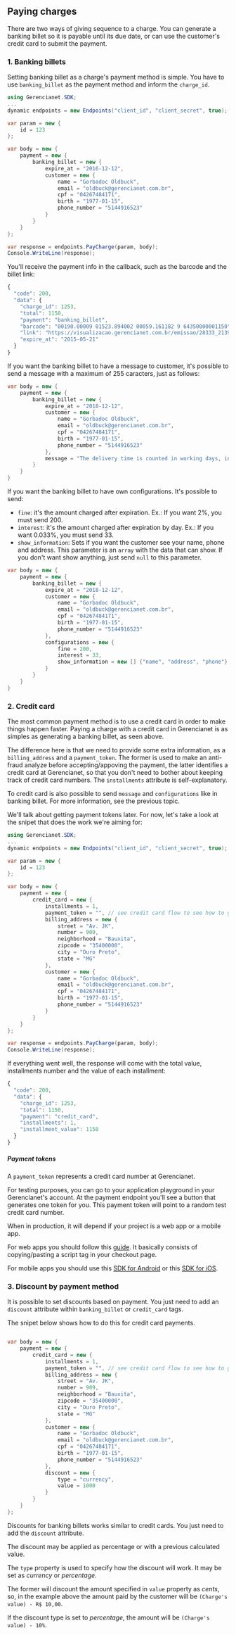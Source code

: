 ## Paying charges

There are two ways of giving sequence to a charge. You can generate a banking billet so it is payable until its due date, or can use the customer's credit card to submit the payment.

### 1. Banking billets

Setting banking billet as a charge's payment method is simple. You have to use `banking_billet` as the payment method and inform the `charge_id`.

```c#
using Gerencianet.SDK;
...
dynamic endpoints = new Endpoints("client_id", "client_secret", true);

var param = new {
    id = 123
};

var body = new {
    payment = new {
        banking_billet = new {
            expire_at = "2016-12-12",
            customer = new {
                name = "Gorbadoc Oldbuck",
                email = "oldbuck@gerencianet.com.br",
                cpf = "04267484171",
                birth = "1977-01-15",
                phone_number = "5144916523"
            }
        }
    }
};

var response = endpoints.PayCharge(param, body);
Console.WriteLine(response);
```

You'll receive the payment info in the callback, such as the barcode and the billet link:

```js
{
  "code": 200,
  "data": {
    "charge_id": 1253,
    "total": 1150,
    "payment": "banking_billet",
    "barcode": "00190.00009 01523.894002 00059.161182 9 64350000001150",
    "link": "https://visualizacao.gerencianet.com.br/emissao/28333_2139_RRABRA7/A4XB-28333-59161-BRANAE4",
    "expire_at": "2015-05-21"
  }
}
```

If you want the banking billet to have a message to customer, it's possible to send a message with a maximum of 255 caracters, just as follows:

```c#
var body = new {
    payment = new {
        banking_billet = new {
            expire_at = "2018-12-12",
            customer = new {
                name = "Gorbadoc Oldbuck",
                email = "oldbuck@gerencianet.com.br",
                cpf = "04267484171",
                birth = "1977-01-15",
                phone_number = "5144916523"
            },
            message = "The delivery time is counted in working days, in other words not inlclude Saturdays, Sundays and holidays"
        }
    }
}
```

If you want the banking billet to have own configurations. It's possible to send:
- `fine`: it's the amount charged after expiration. Ex.: If you want 2%, you must send 200.
- `interest`: it's the amount charged after expiration by day. Ex.: If you want 0.033%, you must send 33.
- `show_information`: Sets if you want the customer see your name, phone and address. This parameter is an `array` with the data that can show. If you don't want show anything, just send `null` to this parameter.

```c#
var body = new {
    payment = new {
        banking_billet = new {
            expire_at = "2018-12-12",
            customer = new {
                name = "Gorbadoc Oldbuck",
                email = "oldbuck@gerencianet.com.br",
                cpf = "04267484171",
                birth = "1977-01-15",
                phone_number = "5144916523"
            },
            configurations = new {
                fine = 200,
                interest = 33,
                show_information = new [] {"name", "address", "phone"}
            }
        }
    }
}
```


### 2. Credit card

The most common payment method is to use a credit card in order to make things happen faster. Paying a charge with a credit card in Gerencianet is as simples as generating a banking billet, as seen above.

The difference here is that we need to provide some extra information, as a `billing_address` and a `payment_token`. The former is used to make an anti-fraud analyze before accepting/appoving the payment, the latter identifies a credit card at Gerencianet, so that you don't need to bother about keeping track of credit card numbers. The `installments` attribute is self-explanatory.

To credit card is also possible to send `message` and `configurations` like in banking billet. For more information, see the previous topic.

We'll talk about getting payment tokens later. For now, let's take a look at the snipet that does the work we're aiming for:

```c#
using Gerencianet.SDK;
...
dynamic endpoints = new Endpoints("client_id", "client_secret", true);

var param = new {
    id = 123
};

var body = new {
    payment = new {
        credit_card = new {
            installments = 1,
            payment_token = "", // see credit card flow to see how to get this
            billing_address = new {
                street = "Av. JK",
                number = 909,
                neighborhood = "Bauxita",
                zipcode = "35400000",
                city = "Ouro Preto",
                state = "MG"
            },
            customer = new {
                name = "Gorbadoc Oldbuck",
                email = "oldbuck@gerencianet.com.br",
                cpf = "04267484171",
                birth = "1977-01-15",
                phone_number = "5144916523"
            }
        }
    }
};

var response = endpoints.PayCharge(param, body);
Console.WriteLine(response);
```

If everything went well, the response will come with the total value, installments number and the value of each installment:

```js
{
  "code": 200,
  "data": {
    "charge_id": 1253,
    "total": 1150,
    "payment": "credit_card",
    "installments": 1,
    "installment_value": 1150
  }
}
```

##### Payment tokens

A `payment_token` represents a credit card number at Gerencianet.

For testing purposes, you can go to your application playground in your Gerencianet's account. At the payment endpoint you'll see a button that generates one token for you. This payment token will point to a random test credit card number.

When in production, it will depend if your project is a web app or a mobile app.

For web apps you should follow this [guide](https://api.gerencianet.com.br/checkout/card). It basically consists of copying/pasting a script tag in your checkout page.

For mobile apps you should use this [SDK for Android](https://github.com/gerencianet/gn-api-sdk-android) or this [SDK for iOS](https://github.com/gerencianet/gn-api-sdk-ios).

### 3. Discount by payment method

It is possible to set discounts based on payment. You just need to add an `discount` attribute within `banking_billet` or `credit_card` tags.

The snipet below shows how to do this for credit card payments.

```c#

var body = new {
    payment = new {
        credit_card = new {
            installments = 1,
            payment_token = "", // see credit card flow to see how to get this
            billing_address = new {
                street = "Av. JK",
                number = 909,
                neighborhood = "Bauxita",
                zipcode = "35400000",
                city = "Ouro Preto",
                state = "MG"
            },
            customer = new {
                name = "Gorbadoc Oldbuck",
                email = "oldbuck@gerencianet.com.br",
                cpf = "04267484171",
                birth = "1977-01-15",
                phone_number = "5144916523"
            },
            discount = new {
                type = "currency",
                value = 1000
            }
        }
    }
};
```

Discounts for banking billets works similar to credit cards. You just need to add the `discount` attribute.

The discount may be applied as percentage or with a previous calculated value.

The `type` property is used to specify how the discount will work. It may be set as *currency* or *percentage*.

The former will discount the amount specified in `value` property as *cents*, so, in the example above the amount paid by the customer will be `(Charge's value) - R$ 10,00`.

If the discount type is set to *percentage*, the amount will be `(Charge's value) - 10%`.
